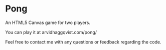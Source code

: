 Pong
====

An HTML5 Canvas game for two players.

You can play it at arvidhaggqvist.com/pong/

Feel free to contact me with any questions or feedback regarding the code.
